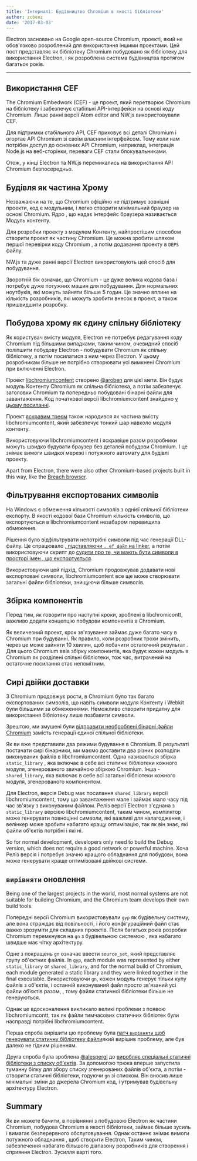 ```yaml
---
title: 'Інтерналі: Будівництво Chromium в якості бібліотеки'
author: zcbenz
date: '2017-03-03'
---
```


Electron засновано на Google open-source Chromium, проекті, який не обов'язково розроблений для використання іншими проектами. Цей пост представляє як бібліотеку Chromium побудовано як бібліотеку для використання Electron, і як розроблена система будівництва протягом багатьох років.

---

## Використання CEF

The Chromium Embedwork (CEF) - це проект, який перетворює Chromium на бібліотеку і забезпечує стабільні API-інтерфейси на основі коду Chromium. Лише ранні версії Atom editor and NW.js використовували CEF.

Для підтримки стабільного API, CEF приховує всі деталі Chromium і огортає API Chromium зі своїм власним інтерфейсом. Тому коли нам потрібен доступ до основних API Chromium, наприклад, інтеграція Node.js на веб-сторінки, переваги CEF стали блокувальниками.

Отож, у кінці Electron та NW.js перемикались на використання API Chromium безпосередньо.

## Будівля як частина Хрому

Незважаючи на те, що Chromium офіційно не підтримує зовнішні проекти, код є модульним, і легко створити мінімальний браузер на основі Chromium. Ядро , що надає інтерфейс браузера називається Модуль контенту.

Для розробки проекту з модулем Контенту, найпростішим способом створити проект як частину Chromium. Це можна зробити шляхом першої перевірки коду Chromium , а потім додавання проекту в `DEPS` файлу.

NW.js та дуже ранні версії Electron використовують цей спосіб для побудування.

Зворотній бік означає, що Chromium - це дуже велика кодова база і потребує дуже потужних машин для побудування. Для нормальних ноутбуків, які можуть зайняти більше 5 годин. Це значно вплине на кількість розробників, які можуть зробити внесок в проект, а також пришвидшити розробку.

## Побудова хрому як єдину спільну бібліотеку

Як користувач вмісту модуля, Electron не потребує редагування коду Chromium під більшими випадками, таким чином, очевидний спосіб поліпшити побудову Electron - побудувати Chromium як спільну бібліотеку, а потім посилатися з ним через Electron. У цьому розробникам більше не потрібно створювати усі вимкнені Chromium при включенні Electron.

Проект [libchromiumcontent](https://github.com/electron/libchromiumcontent) створено [@aroben](https://github.com/aroben) для цієї мети. Він будує модуль Контенту Chromium як спільна бібліотека, а потім забезпечує заголовки Chromium та попередньо побудовані бінарні файли для завантаження. Код початкової версії libchromiumcontent знайдено [у цьому посиланні](https://github.com/electron/libchromiumcontent/tree/873daa8c57efa053d48aa378ac296b0a1206822c).

Проект [яскравим треєм](https://github.com/electron/brightray) також народився як частина вмісту libchromiumcontent, який забезпечує тонкий шар навколо модуля контенту.

Використовуючи libchromiumcontent і яскравіше разом розробники можуть швидко будувати браузер без деталей побудови Chromium. І це знімає вимоги швидкої мережі і потужного автомату для будівлі проекту.

Apart from Electron, there were also other Chromium-based projects built in this way, like the [Breach browser](https://www.quora.com/Is-Breach-Browser-still-in-development).

## Фільтрування експортованих символів

На Windows є обмеження кількості символів з однієї спільної бібліотеки експорту. В якості кодової бази Chromium кількість символів, що експортуються в libchromiumcontent незабаром перевищила обмеження.

Рішення було відфільтрувати непотрібні символи під час генерації DLL-файлу. Це спрацювало [, підставляючи `. ef файл` на linker](https://github.com/electron/libchromiumcontent/pull/11/commits/85ca0f60208eef2c5013a29bb4cf3d21feb5030b), а потім використовуючи скрипт до [судити про те, чи мають бути символи в просторі імен , що експортується](https://github.com/electron/libchromiumcontent/pull/47/commits/d2fed090e47392254f2981a56fe4208938e538cd).

Використовуючи цей підхід, Chromium продовжував додавати нові експортовані символи, libchromiumcontent все ще може створювати загальні файли бібліотеки, знищуючи більше символів.

## Збірка компонентів

Перед тим, як говорити про наступні кроки, зроблені в libchromicontt, важливо додати концепцію побудови компонентів в Chromium.

Як величезний проект, крок зв'язування займає дуже багато часу в Chromium при будуванні. Як правило, коли розробник трохи змінить, через це може зайняти 10 хвилин, щоб побачити остаточний результат . Для цього Chromium ввів збірку компонентів, яка будує кожен модуль в Chromium як розділені спільні бібліотеки, тож час, витрачений на остаточне посилання стає непомітним.

## Сирі двійки доставки

З Chromium продовжує рости, в Chromium було так багато експортованих символів, що навіть символи модуля Контенту і Webkit були більшими за обмеженнями. Неможливо створити придатну для використання бібліотеку лише позбавити символи.

Зрештою, ми змушені були [відправити необроблені бінарні файли Chromium](https://github.com/electron/libchromiumcontent/pull/98) замість генерації єдиної спільної бібліотеки.

Як ви вже представили два режими будування в Chromium. В результаті постачати сирі бінарники, ми маємо доставити два різних розподіли виконуваних файлів в libchromiumcontent. Одна називається збірка `static_library` , яка включає в себе всі статичні бібліотеки кожного модуля, згенерованого звичайною збіркою Chromium. Інша - `shared_library`, яка включає в себе всі загальні бібліотеки кожного модуля, згенерованого компонентом.

Для Electron, версія Debug має посилання `shared_library` версії libchromiumcontent, тому що завантаження мале і займає мало часу під час зв'язку з виконуваним файлом. Реліз версії Electron з'єднана з `static_library` версією libchromiumcontent, таким чином, компілятор може генерувати повноцінні символи, які важливі для налагодження, і велінкер може зробити набагато кращу оптимізацію, так як він знає, які файли об'єктів потрібні і які ні.

So for normal development, developers only need to build the Debug version, which does not require a good network or powerful machine. Хоча Реліз версія і потребує значно кращого обладнання для побудови, вона може генерувати краще оптимізовані двійкові системи.

## `вирівняти` оновлення

Being one of the largest projects in the world, most normal systems are not suitable for building Chromium, and the Chromium team develops their own build tools.

Попередні версії Chromium використовували `gyp` як будівельну систему, але вона страждає від повільності, і його конфігураційний файл стає важко зрозуміти для складних проектів. Після багатьох років розробки Chromium перемкнувся на `gn` з будівельною системою , яка набагато швидше має чітку архітектуру.

Одне з покращень `gn` означає ввести `source_set`, який представляє групу об'єктних файлів. In `gyp`, each module was represented by either `static_library` or `shared_library`, and for the normal build of Chromium, each module generated a static library and they were linked together in the final executable. Використовуючи `gn`, кожен модуль генерує тільки купу файлів з об'єктів, і останній виконуваний файл просто зв'язаний усі файли об’єктів разом, , тому файли статичної бібліотеки більше не генеруються.

Однак це вдосконалення викликало великі проблеми з появою libchromiumcontt, так як файли тимчасових статичних бібліотек були насправді потрібні libchromiumcontent.

Перша спроба вирішити цю проблему була [патч `вирівняти` щоб генерувати статичну бібліотеку файли](https://github.com/electron/libchromiumcontent/pull/239)який вирішив проблему, але був далеко не гідним рішенням.

Друга спроба була зроблена [@alespergl](https://github.com/alespergl) до [виробляє спеціальні статичні бібліотеки з списку об'єктів](https://github.com/electron/libchromiumcontent/pull/249). За допомогою трюка вперше запустила туманну білку для збору списку згенерованих файлів об'єкта, а потім - створити статичні бібліотеки, годуючи `gn` зі списком. Він вносив лише мінімальні зміни до джерела Chromium код, і утримував будівельну архітектуру Electron.

## Summary

Як ви можете бачити, в порівнянні з побудовою Electron як частини Chromium, побудова Chromium в якості бібліотеки, займає більше зусиль і вимагає безперервного обслуговування. Однак останнє знімає вимоги потужного обладнання , щоб створити Electron, Таким чином, забезпечення набагато більшого діапазону розробників для створення і сприяння Electron. Зусилля варті того.

